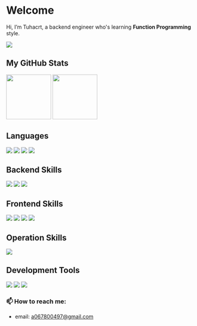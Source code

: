 # Welcome

Hi, I’m Tuhacrt, a backend engineer who's learning **Function Programming** style.

<a href="https://github.com/Tuhacrt">
  <img src="https://skillicons.dev/icons?i=ts,mysql,mongo,vue,vite" />
</a>

## My GitHub Stats

<div>
 <img align="" height="120px" src="https://github-readme-stats-sigma-five.vercel.app/api?username=tuhacrt&hide_title=true&show_icons=true&theme=dracula&hide=issues"/>
 <img align="" height="120px" src="https://github-readme-stats-sigma-five.vercel.app/api/top-langs/?username=tuhacrt&hide_title=true&langs_count=7&theme=dracula"/>
</div>

## Languages

![](https://img.shields.io/badge/TypeScript-007ACC?style=for-the-badge&logo=typescript&logoColor=white)
![](https://img.shields.io/badge/JavaScript-323330?style=for-the-badge&logo=javascript&logoColor=F7DF1E)
![](https://img.shields.io/badge/-Python-3776AB?style=for-the-badge&logo=python&logoColor=white)
![](https://img.shields.io/badge/C%2B%2B-00599C?style=for-the-badge&logo=c%2B%2B&logoColor=white)

## Backend Skills

![](https://img.shields.io/badge/-Express-000000?style=for-the-badge&logo=express&link=https://expressjs.com/)
![](https://img.shields.io/badge/MongoDB-4EA94B?style=for-the-badge&logo=mongodb&logoColor=white)
![](https://img.shields.io/badge/MySQL-00000F?style=for-the-badge&logo=mysql&logoColor=white)

## Frontend Skills

![](https://img.shields.io/badge/Vue.js-35495E?style=for-the-badge&logo=vue.js&logoColor=4FC08D)
![](https://img.shields.io/badge/Bootstrap-563D7C?style=for-the-badge&logo=bootstrap&logoColor=white)
![](https://img.shields.io/badge/-HTML-E34F26?style=for-the-badge&logo=html5&logoColor=white)
![](https://img.shields.io/badge/-Sass-CC6699?style=for-the-badge&logo=sass&logoColor=white)

## Operation Skills

![](https://img.shields.io/badge/-Github%20Actions-2088FF?style=for-the-badge&logo=github%20actions&logoColor=white)

## Development Tools

![](https://img.shields.io/badge/-Git-F05032?style=for-the-badge&logo=git&logoColor=white)
![](https://img.shields.io/badge/-Github-181717?style=for-the-badge&logo=github&logoColor=white)
![](https://img.shields.io/badge/-VS%20Code-007ACC?style=for-the-badge&logo=visual%20studio%20code&logoColor=white)

### 📫 How to reach me:

- email: a067800497@gmail.com

<!---
Tuhacrt/Tuhacrt is a ✨ special ✨ repository because its `README.md` (this file) appears on your GitHub profile.
You can click the Preview link to take a look at your changes.
--->
